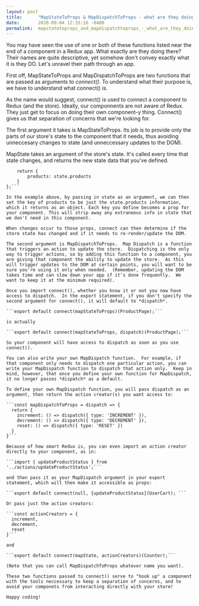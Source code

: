 ```yaml
---
layout: post
title:      "MapStateToProps & MapDispatchToProps - what are they doing, anyway?"
date:       2020-09-04 12:33:16 -0400
permalink:  mapstatetoprops_and_mapdispatchtoprops_-_what_are_they_doing_anyway
---
```



You may have seen the use of one or both of these functions listed near the end of a component in a Redux app.  What exactly are they doing there?  Their names are quite descriptive, yet somehow don't convey exactly what it is they DO.  Let's unravel their path through an app.

First off, MapStateToProps and MapDispatchToProps are two functions that are passed as arguments to *connect()*.  To understand what their purpose is, we have to understand what connect() is.

As the name would suggest, connect() is used to connect a component to Redux (and the store). Ideally, our componnents are not aware of Redux.  They just get to focus on doing their own component-y thing.  Connect() gives us that separation of concerns that we're looking for.

The first argument it takes is MapStateToProps.  Its job is to provide only the parts of our store's state to the component that it needs, thus avoiding unneccesary changes to state (and unneccessary updates to the DOM).

MapState takes an argument of the store's state.  It's called every time that state changes, and returns the new state data that you've defined.

```const mapStateToProps = state => {
    return {
        products: state.products
    }
};```

In the example above, by passing in state as an argument, we can then set the key of products to be just the state.products information, which it returns as an object. Each key you define becomes a prop for your component. This will strip away any extraneous info in state that we don't need in this component.

When changes occur to those props, connect can then determine if the store state has changed and if it needs to re-render/update the DOM.

The second argument is MapDispatchToProps.  Map Dispatch is a function that triggers an action to update the store.  Dispatching is the only way to trigger actions, so by adding this function to a component, you are giving that component the ability to update the store.  As this will trigger updates to the DOM at certain points, you will want to be sure you're using it only when needed.  (Remember, updating the DOM takes time and can slow down your app if it's done frequently.  We want to keep it at the minimum required).

Once you import connect(), whether you know it or not you now have access to dispatch.  In the export statement, if you don't specify the second argument for connect(), it will default to *dispatch*.

```export default connect(mapStateToProps)(ProductPage);```

is actually

```export default connect(mapStateToProps, dispatch)(ProductPage);```

So your component will have access to dispatch as soon as you use connect().

You can also write your own MapDispatch function.  For example, if that component only needs to dispatch one particular action, you can write your MapDispatch function to dispatch that action only.  Keep in mind, however, that once you define your own function for MapDispatch, it no longer passes *dispatch* as a default.

To define your own MapDispatch function, you will pass dispatch as an argument, then return the action creator(s) you want access to:

```const mapDispatchToProps = dispatch => {
  return {
    increment: () => dispatch({ type: 'INCREMENT' }),
    decrement: () => dispatch({ type: 'DECREMENT' }),
    reset: () => dispatch({ type: 'RESET' })
  }
}```

Because of how smart Redux is, you can even import an action creator directly to your component, as in:

```import { updateProductStatus } from '../actions/updateProductStatus';```

and then pass it as your MapDispatch argument in your export statement, which will then make it accessible as props:

```export default connect(null, {updateProductStatus}(UserCart); ```

Or pass just the action creators:

```const actionCreators = {
  increment,
  decrement,
  reset
}```

and 

```export default connect(mapState, actionCreators)(Counter);```

(Note that you can call MapDispatchToProps whatever name you want).

These two functions passed to connect() serve to "hook up" a component with the tools neccessary to keep a separation of concerns, and to avoid your componets from interacting directly with your store!

Happy coding!





